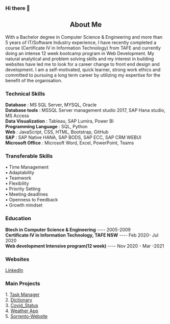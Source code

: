 ### Hi there 👋
<h2 align='center'>About Me</h2>
<p>With a Bachelor degree in Computer Science & Engineering and more than 5 years of IT/Software Industry experience, I have recently completed a course (Certificate IV in Information Technology) from TAFE and currently doing an intense 12 week bootcamp program in Web Development. My natural analytical and problem solving skills and my interest in building websites have led me to look for a career change to front end design and development. I am a self-motivated, quick learner, strong work ethics and committed to pursuing a long term career by utilizing my expertise for the benefit of the organisation.</p>

<h3 >Technical Skills</h3>

**Database**                :  MS SQL Server, MYSQL, Oracle <br>
**Database tools**          :  MSSQL Server management studio 2017, SAP Hana studio, MS Access<br>
**Data Visualization**      :  Tableau, SAP Lumira, Power BI<br>
**Programming Language**    :   SQL, Python<br>
**Web** 	                  :  JavaScript, CSS, HTML, Bootstrap, GitHub<br>
**SAP**	                    :  SAP Native HANA, SAP BODS, SAP ECC, SAP CRM WEBUI<br>
**Microsoft Office**        :   Microsoft Word, Excel, PowerPoint, Teams

<h3 >Transferable Skills</h3>

•	Time Management	<br>
•	Adaptability<br>
•	Teamwork	<br>
•	Flexibility<br>
•	Priority Setting	<br>
•	Meeting deadlines<br>
•	Openness to Feedback<br>
•	Growth mindset<br>


<h3>Education</h3>

**Btech in Computer Science & Engineering** ---- 2005-2009<br>
**Certificate IV in  Information Technology, TAFE NSW** ---- Feb 2020- Jul 2020<br>
**Web development Intensive program(12 week)**  ---- Nov 2020 - Mar -2021<br>

<h3>Websites</h3>
<a href='https://www.linkedin.com/in/deepa-murali-416848177/'>LinkedIn</a>

<h3>Main Projects</h3>
 1. <a href = 'https://github.com/DeepaNethesh/TaskManager'>Task Manager<a><br>
 2. <a href = 'https://github.com/DeepaNethesh/dictionary'>Dictionary</a><br>
 3. <a href = 'https://github.com/DeepaNethesh/Covid_status'>Covid_Status<a><br>
 4. <a href = 'https://github.com/DeepaNethesh/weather-app'>Weather App</a><br>
 5. <a href ='https://github.com/DeepaNethesh/Sorrento-Website'>Sorrento-Website</a><br>
 

